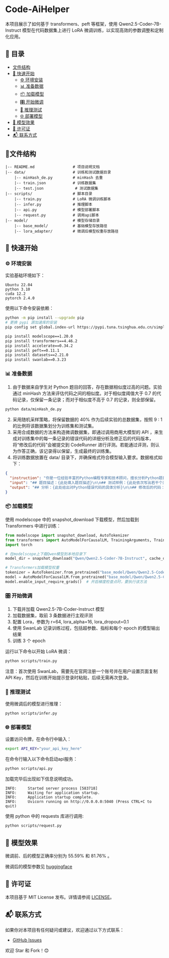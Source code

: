 # Code-AiHelper 

本项目展示了如何基于 transformers、peft 等框架，使用 Qwen2.5-Coder-7B-Instruct 模型在代码数据集上进行 LoRA 微调训练，以实现高效的参数调整和定制化应用。

## 📑 目录  
- [文件结构](#📁文件结构)  
- [🚀 快速开始](#🚀快速开始)  
  - [⚙️ 环境安装](#⚙️环境安装)  
  - [📊 准备数据](#📊准备数据)
  - [📦 加载模型](#📦加载模型)  
  - [🎛️ 开始微调](#🎛️开始微调)  
  - [🧪 推理测试](#🧪推理测试)
  - [🌐 部署模型](#🌐部署模型)
- [🌟 模型效果](#🌟模型效果)  
- [📜 许可证](#📜许可证)
- [📬 联系方式](#📬联系方式) 

## 📁文件结构  
```
|-- README.md                 # 项目说明文档  
|-- data/                     # 训练和测试数据目录
    |-- minHash_de.py         # minHash 去重
    |-- train.json            # 训练数据集  
    |-- test.json              # 测试数据集  
|-- scripts/                  # 脚本目录  
    |-- train.py              # LoRA 微调训练脚本  
    |-- infer.py              # 推理脚本
    |-- api.py                # 模型部署脚本
    |-- request.py            # 调用api脚本
|-- model/                    # 模型存储目录  
    |-- base_model/           # 基础模型存放路径  
    |-- lora_adapter/         # 微调后模型权重存放路径  
```

## 🚀 快速开始  

### ⚙️ 环境安装  
实验基础环境如下：
```
Ubuntu 22.04
python 3.10
cuda 12.2
pytorch 2.4.0
```
使用以下命令安装依赖：  
```bash
python -m pip install --upgrade pip
# 更换 pypi 源加速库的安装
pip config set global.index-url https://pypi.tuna.tsinghua.edu.cn/simple

pip install modelscope==1.20.0
pip install transformers==4.46.2
pip install accelerate==0.34.2
pip install peft==0.11.1
pip install datasets==2.21.0
pip install swanlab==0.3.23
```

### 📊 准备数据
1. 由于数据来自学生对 Python 题目的回答，存在数据相似度过高的问题。实验通过 minHash 方法来评估代码之间的相似度。对于相似度阈值大于 0.7 的代码记录，仅保留一条记录；而对于相似度不高于 0.7 的记录，则全部保留。
```bash
python data/minHash_de.py
```
2. 采用随机采样策略，将保留数据的 40% 作为后续实验的总数据集，按照 9 : 1 的比例将该数据集划分为训练集和测试集。
3. 采用合成数据的方法来构造微调数据集，即通过调用商用大模型的 API ，来生成对训练集中的每一条记录的错误代码的详细分析及修正后的代码版本，将“修改后的代码”会被提交到 CodeRunner 进行评测。若能通过评测，则认为作答正确，该记录得以保留，生成最终的训练集。
4. 将训练数据放置在 data/ 目录下，并确保格式符合模型输入要求。数据格式如下：
```json
{
  "instruction": "你是一位经验丰富的Python编程专家和技术顾问，擅长分析Python题目和学生编写的代码。你的任务是理解题目要求和测试样例，分析学生代码，找出潜在的语法或逻辑错误，提供具体的错误位置和修复建议，并用专业且易懂的方式帮助学生改进代码。请以markdown格式返回你的答案。",
  "input": "## 题目描述：{此处填入题目描述}\n\n## 测试样例：{此处依次写出若干个测试样例}\n\n## 错误代码：{此处给出相应的Python错误代码}",
  "output": "## 分析：{此处给出对Python错误代码的具体分析}\n\n## 修改后的代码：{此处给出具体的修改代码}"
}
```

### 📦 加载模型
使用 modelscope 中的 snapshot_download 下载模型，然后加载到 Transformers 中进行训练：
```python
from modelscope import snapshot_download, AutoTokenizer
from transformers import AutoModelForCausalLM, TrainingArguments, Trainer, DataCollatorForSeq2Seq
import torch

# 在modelscope上下载Qwen模型到本地目录下
model_dir = snapshot_download("Qwen/Qwen2.5-Coder-7B-Instruct", cache_dir="/root/autodl-tmp", revision="master")

# Transformers加载模型权重
tokenizer = AutoTokenizer.from_pretrained("base_model/Qwen/Qwen2.5-Coder-7B-Instruct/", use_fast=False, trust_remote_code=True)
model = AutoModelForCausalLM.from_pretrained("base_model/Qwen/Qwen2.5-Coder-7B-Instruct/", device_map="auto", torch_dtype=torch.bfloat16)
model.enable_input_require_grads()  # 开启梯度检查点时，要执行该方法
```

### 🎛️ 开始微调
1. 下载并加载 Qwen2.5-7B-Coder-Instruct 模型
3. 加载数据集，取前 3 条数据进行主观评测
4. 配置 Lora，参数为 r=64, lora_alpha=16, lora_dropout=0.1
5. 使用 SwanLab 记录训练过程，包括超参数、指标和每个 epoch 的模型输出结果
6. 训练 3 个 epoch
   
运行以下命令以开始 LoRA 微调：
```bash
python scripts/train.py
```

注意：首次使用 SwanLab，需要先在官网注册一个账号并在用户设置页面复制 API Key，然后在训练开始提示登录时粘贴，后续无需再次登录。

### 🧪 推理测试
使用微调后的模型进行推理：
```bash
python scripts/infer.py
```

### 🌐 部署模型
设置访问令牌，在命令行中输入：
```bash
export API_KEY="your_api_key_here"
```
在命令行输入以下命令启动api服务：
```bash
python scripts/api.py
```
加载完毕后出现如下信息说明成功。
```
INFO:     Started server process [583718]
INFO:     Waiting for application startup.
INFO:     Application startup complete.
INFO:     Uvicorn running on http://0.0.0.0:5040 (Press CTRL+C to quit)
```
使用 python 中的 requests 库进行调用:
```bash
python scripts/request.py
```

## 🌟 模型效果
微调前、后的模型正确率分别为 55.59% 和 81.76% 。

微调后的模型参数见 [huggingface](https://huggingface.co/monidew/Code-AiHelper)

## 📜 许可证
本项目基于 MIT License 发布。详情请参阅 [LICENSE](https://github.com/CPU-DS/Code-AiHelper/blob/main/LICENSE)。

## 📬 联系方式
如果你对本项目有任何疑问或建议，欢迎通过以下方式联系：
- [GitHub Issues](https://github.com/Jiangcl5/FineTuneModel/issues)

欢迎 Star 和 Fork！😊

